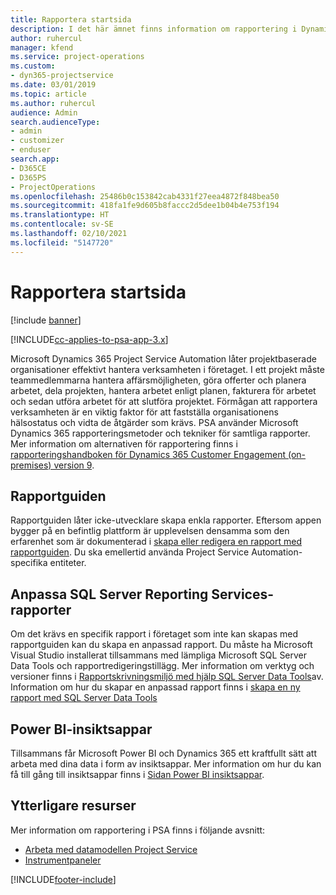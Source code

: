 ```yaml
---
title: Rapportera startsida
description: I det här ämnet finns information om rapportering i Dynamics 365 Project Service Automation.
author: ruhercul
manager: kfend
ms.service: project-operations
ms.custom:
- dyn365-projectservice
ms.date: 03/01/2019
ms.topic: article
ms.author: ruhercul
audience: Admin
search.audienceType:
- admin
- customizer
- enduser
search.app:
- D365CE
- D365PS
- ProjectOperations
ms.openlocfilehash: 25486b0c153842cab4331f27eea4872f848bea50
ms.sourcegitcommit: 418fa1fe9d605b8faccc2d5dee1b04b4e753f194
ms.translationtype: HT
ms.contentlocale: sv-SE
ms.lasthandoff: 02/10/2021
ms.locfileid: "5147720"
---
```

# <a name="reporting-home-page"></a>Rapportera startsida

[!include [banner](../includes/psa-now-project-operations.md)]

[!INCLUDE[cc-applies-to-psa-app-3.x](../includes/cc-applies-to-psa-app-3x.md)]

Microsoft Dynamics 365 Project Service Automation låter projektbaserade organisationer effektivt hantera verksamheten i företaget. I ett projekt måste teammedlemmarna hantera affärsmöjligheten, göra offerter och planera arbetet, dela projekten, hantera arbetet enligt planen, fakturera för arbetet och sedan utföra arbetet för att slutföra projektet. Förmågan att rapportera verksamheten är en viktig faktor för att fastställa organisationens hälsostatus och vidta de åtgärder som krävs. PSA använder Microsoft Dynamics 365 rapporteringsmetoder och tekniker för samtliga rapporter. Mer information om alternativen för rapportering finns i [rapporteringshandboken för Dynamics 365 Customer Engagement (on-premises) version 9](https://docs.microsoft.com/dynamics365/customerengagement/on-premises/analytics/reporting-analytics-with-dynamics-365).

## <a name="report-wizard"></a>Rapportguiden

Rapportguiden låter icke-utvecklare skapa enkla rapporter. Eftersom appen bygger på en befintlig plattform är upplevelsen densamma som den erfarenhet som är dokumenterad i [skapa eller redigera en rapport med rapportguiden](https://docs.microsoft.com/dynamics365/customerengagement/on-premises/basics/create-edit-copy-report-wizard). Du ska emellertid använda Project Service Automation-specifika entiteter.

## <a name="custom-sql-server-reporting-services-reports"></a>Anpassa SQL Server Reporting Services-rapporter

Om det krävs en specifik rapport i företaget som inte kan skapas med rapportguiden kan du skapa en anpassad rapport. Du måste ha Microsoft Visual Studio installerat tillsammans med lämpliga Microsoft SQL Server Data Tools och rapportredigeringstillägg. Mer information om verktyg och versioner finns i [Rapportskrivningsmiljö med hjälp SQL Server Data Tools](https://docs.microsoft.com/dynamics365/customerengagement/on-premises/analytics/report-writing-environment-using-sql-server-data-tools)av. Information om hur du skapar en anpassad rapport finns i [skapa en ny rapport med SQL Server Data Tools](https://docs.microsoft.com/dynamics365/customerengagement/on-premises/analytics/create-a-new-report-using-sql-server-data-tools)

## <a name="power-bi-insights-apps"></a>Power BI-insiktsappar

Tillsammans får Microsoft Power BI och Dynamics 365 ett kraftfullt sätt att arbeta med dina data i form av insiktsappar. Mer information om hur du kan få till gång till insiktsappar finns i [Sidan Power BI insiktsappar](https://powerbi.microsoft.com/power-bi-insights-apps/).


## <a name="additional-resources"></a>Ytterligare resurser
Mer information om rapportering i PSA finns i följande avsnitt:

- [Arbeta med datamodellen Project Service](reports-working-project-service-data-model.md)
- [Instrumentpaneler](reports-dashboards.md)



[!INCLUDE[footer-include](../includes/footer-banner.md)]
